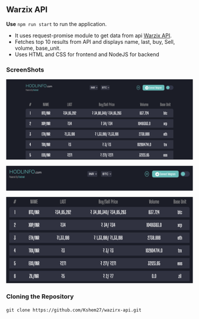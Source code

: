 ## Warzix API
**Use** `npm run start` to run the application.
- It uses request-promise module to get data from api [Warzix API](https://api.wazirx.com/api/v2/tickers).
- Fetches top 10 results from API and displays name, last, buy, Sell, volume, base_unit.
- Uses HTML and CSS for frontend and NodeJS for backend

### ScreenShots
 ![Screenshot](/screenshots/screen1.png)

 ![Screenshot](/screenshots/screen2.png)

 ![Screenshot](/screenshots/screen3.png)

 ### Cloning the Repository
 `git clone https://github.com/Kshem27/wazirx-api.git`
